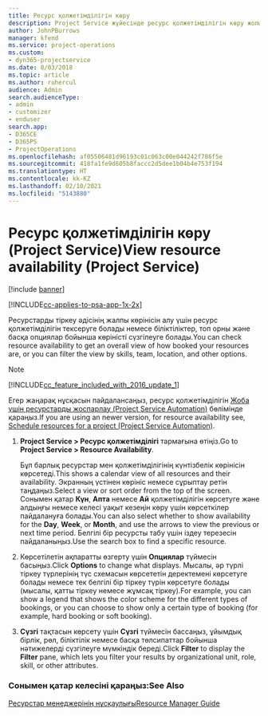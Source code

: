 ```yaml
---
title: Ресурс қолжетімділігін көру
description: Project Service жүйесінде ресурс қолжетімділігін көру жолы
author: JohnPBurrows
manager: kfend
ms.service: project-operations
ms.custom:
- dyn365-projectservice
ms.date: 8/03/2018
ms.topic: article
ms.author: ruhercul
audience: Admin
search.audienceType:
- admin
- customizer
- enduser
search.app:
- D365CE
- D365PS
- ProjectOperations
ms.openlocfilehash: af05506481d96193c01c063c00e044242f786f5e
ms.sourcegitcommit: 418fa1fe9d605b8faccc2d5dee1b04b4e753f194
ms.translationtype: HT
ms.contentlocale: kk-KZ
ms.lasthandoff: 02/10/2021
ms.locfileid: "5143880"
---
```

# <a name="view-resource-availability-project-service"></a><span data-ttu-id="98bf4-103">Ресурс қолжетімділігін көру (Project Service)</span><span class="sxs-lookup"><span data-stu-id="98bf4-103">View resource availability (Project Service)</span></span>

[!include [banner](../includes/psa-now-project-operations.md)]

[!INCLUDE[cc-applies-to-psa-app-1x-2x](../includes/cc-applies-to-psa-app-1x-2x.md)]

<span data-ttu-id="98bf4-104">Ресурстарды тіркеу әдісінің жалпы көрінісін алу үшін ресурс қолжетімділігін тексеруге болады немесе біліктіліктер, топ орны және басқа опциялар бойынша көріністі сүзгілеуге болады.</span><span class="sxs-lookup"><span data-stu-id="98bf4-104">You can check resource availability to get an overall view of how booked your resources are, or you can filter the view by skills, team, location, and other options.</span></span>  
  
> [!NOTE]
> [!INCLUDE[cc_feature_included_with_2016_update_1](../includes/cc-feature-included-with-2016-update-1.md)]  
> 
>  <span data-ttu-id="98bf4-105">Егер жаңарақ нұсқасын пайдалансаңыз, ресурс қолжетімділігін [Жоба үшін ресурстарды жоспарлау (Project Service Automation)](../psa/schedule-resources-project.md) бөлімінде қараңыз.</span><span class="sxs-lookup"><span data-stu-id="98bf4-105">If you are using an newer version, for resource availability see, [Schedule resources for a project (Project Service Automation)](../psa/schedule-resources-project.md).</span></span>  

1. <span data-ttu-id="98bf4-106">**Project Service > Ресурс қолжетімділігі** тармағына өтіңіз.</span><span class="sxs-lookup"><span data-stu-id="98bf4-106">Go to **Project Service > Resource Availability**.</span></span>  

    <span data-ttu-id="98bf4-107">Бұл барлық ресурстар мен қолжетімділігінің күнтізбелік көрінісін көрсетеді.</span><span class="sxs-lookup"><span data-stu-id="98bf4-107">This shows a calendar view of all resources and their availability.</span></span> <span data-ttu-id="98bf4-108">Экранның үстінен көрініс немесе сұрыптау ретін таңдаңыз.</span><span class="sxs-lookup"><span data-stu-id="98bf4-108">Select a view or sort order from the top of the screen.</span></span> <span data-ttu-id="98bf4-109">Сонымен қатар **Күн**, **Апта** немесе **Ай** қолжетімділігін көрсетуге және алдыңғы немесе келесі уақыт кезеңін көру үшін көрсеткілер пайдалануға болады.</span><span class="sxs-lookup"><span data-stu-id="98bf4-109">You can also select whether to show availability for the **Day**, **Week**, or **Month**, and use the arrows to view the previous or next time period.</span></span> <span data-ttu-id="98bf4-110">Белгілі бір ресурсты табу үшін іздеу терезесін пайдаланыңыз.</span><span class="sxs-lookup"><span data-stu-id="98bf4-110">Use the search box to find a specific resource.</span></span>  

2. <span data-ttu-id="98bf4-111">Көрсетілетін ақпаратты өзгерту үшін **Опциялар** түймесін басыңыз.</span><span class="sxs-lookup"><span data-stu-id="98bf4-111">Click **Options** to change what displays.</span></span> <span data-ttu-id="98bf4-112">Мысалы, әр түрлі тіркеу түрлерінің түс схемасын көрсететін деректемені көрсетуге болады немесе тек белгілі бір тіркеу түрін көрсетуге болады (мысалы, қатты тіркеу немесе жұмсақ тіркеу).</span><span class="sxs-lookup"><span data-stu-id="98bf4-112">For example, you can show a legend that shows the color scheme for the different types of bookings, or you can choose to show only a certain type of booking (for example, hard booking or soft booking).</span></span>  

3. <span data-ttu-id="98bf4-113">**Сүзгі** тақтасын көрсету үшін **Сүзгі** түймесін бассаңыз, ұйымдық бірлік, рөл, біліктілік немесе басқа төлсипаттар бойынша нәтижелерді сүзгілеуге мүмкіндік береді.</span><span class="sxs-lookup"><span data-stu-id="98bf4-113">Click **Filter** to display the **Filter** pane, which lets you filter your results by organizational unit, role, skill, or other attributes.</span></span>  

### <a name="see-also"></a><span data-ttu-id="98bf4-114">Сонымен қатар келесіні қараңыз:</span><span class="sxs-lookup"><span data-stu-id="98bf4-114">See Also</span></span>  
 [<span data-ttu-id="98bf4-115">Ресурстар менеджерінің нұсқаулығы</span><span class="sxs-lookup"><span data-stu-id="98bf4-115">Resource Manager Guide</span></span>](../psa/resource-manager-guide.md)
